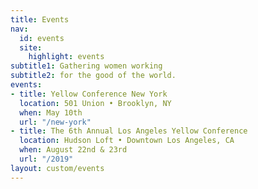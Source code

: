 ```yaml
---
title: Events
nav:
  id: events
  site:
    highlight: events
subtitle1: Gathering women working
subtitle2: for the good of the world.
events:
- title: Yellow Conference New York
  location: 501 Union • Brooklyn, NY
  when: May 10th
  url: "/new-york"
- title: The 6th Annual Los Angeles Yellow Conference
  location: Hudson Loft • Downtown Los Angeles, CA
  when: August 22nd & 23rd
  url: "/2019"
layout: custom/events
---
```


